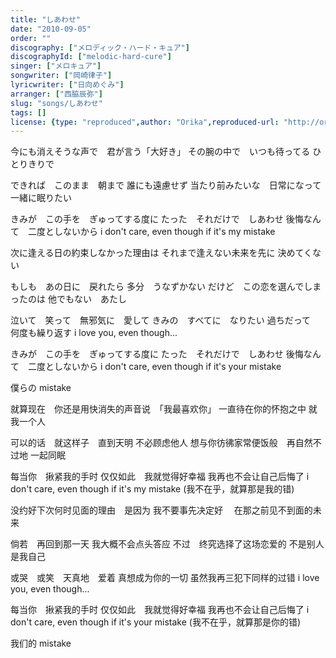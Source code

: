```yaml
---
title: "しあわせ"
date: "2010-09-05"
order: ""
discography: ["メロディック・ハード・キュア"]
discographyId: ["melodic-hard-cure"]
singer: ["メロキュア"]
songwriter: ["岡崎律子"]
lyricwriter: ["日向めぐみ"]
arranger: ["西脇辰弥"]
slug: "songs/しあわせ"
tags: []
license: {type: "reproduced",author: "Orika",reproduced-url: "http://orikamushi.myweb.hinet.net/",reproduced-website: "織歌蟲網站"}
---
```


今にも消えそうな声で　君が言う「大好き」 
その腕の中で　いつも待ってる 
ひとりきりで 

できれば　このまま　朝まで 
誰にも遠慮せず 
当たり前みたいな　日常になって 
一緒に眠りたい 

きみが　この手を　ぎゅってする度に 
たった　それだけで　しあわせ 
後悔なんて　二度としないから 
i don't care, even though if it's my mistake 

次に逢える日の約束しなかった理由は 
それまで逢えない未来を先に 
決めてくない 

もしも　あの日に　戻れたら 
多分　うなずかない 
だけど　この恋を選んでしまったのは 
他でもない　あたし 

泣いて　笑って　無邪気に　愛して 
きみの　すべてに　なりたい 
過ちだって　何度も繰り返す 
i love you, even though... 

きみが　この手を　ぎゅってする度に 
たった　それだけで　しあわせ 
後悔なんて　二度としないから 
i don't care, even though if it's your mistake 

僕らの mistake

就算现在　你还是用快消失的声音说　「我最喜欢你」 
一直待在你的怀抱之中
就我一个人

可以的话　就这样子　直到天明
不必顾虑他人
想与你彷彿家常便饭般　再自然不过地
一起同眠

每当你　揪紧我的手时
仅仅如此　我就觉得好幸福
我再也不会让自己后悔了
i don't care, even though if it's my mistake (我不在乎，就算那是我的错) 

没约好下次何时见面的理由　是因为
我不要事先决定好　
在那之前见不到面的未来

倘若　再回到那一天
我大概不会点头答应
不过　终究选择了这场恋爱的
不是别人　是我自己

或哭　或笑　天真地　爱着
真想成为你的一切
虽然我再三犯下同样的过错
i love you, even though... 

每当你　揪紧我的手时
仅仅如此　我就觉得好幸福
我再也不会让自己后悔了
i don't care, even though if it's your mistake (我不在乎，就算那是你的错)

我们的 mistake
